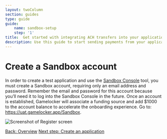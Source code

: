 ```yaml
---
layout: twoColumn
section: guides
type: guide
guide:
    name: sandbox-setup
    step: '1'
title:  Get started with integrating ACH transfers into your application
description: Use this guide to start sending payments from your application by utilizing our open API with no per transaction fees.
---
```


# Create a Sandbox account

In order to create a test application and use the [Sandbox Console](/resources/sandbox-console.html) tool, you must create a Sandbox account, requiring only an email address and password. Remember the email and password for this account because you’ll need it to log into the Sandbox Console in the future. Once an account is established, Gamelocker will associate a funding source and add $1000 to the account balance to accelerate the onboarding experience. Go to: <a target="_blank" href="https://uat.gamelocker.app/Sandbox">https://uat.gamelocker.app/Sandbox</a>.

![Screenshot of Register screen](/images/sandbox-guide-register.png "Register screen")

<nav class="pager-nav">
    <a href="./">Back: Overview</a>
    <a href="02-create-application.html">Next step: Create an application</a>
</nav>

